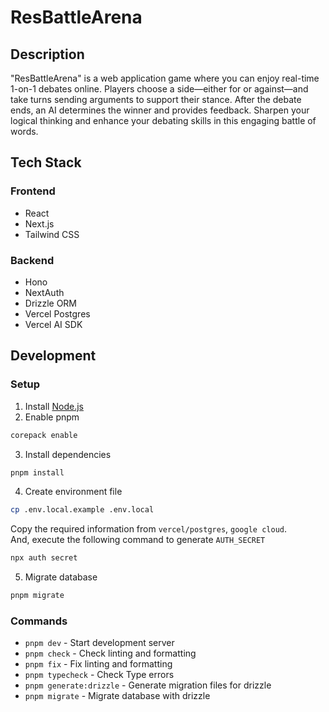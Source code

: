 # ResBattleArena

## Description

"ResBattleArena" is a web application game where you can enjoy real-time 1-on-1 debates online. Players choose a side—either for or against—and take turns sending arguments to support their stance. After the debate ends, an AI determines the winner and provides feedback. Sharpen your logical thinking and enhance your debating skills in this engaging battle of words.

## Tech Stack

### Frontend
- React
- Next.js
- Tailwind CSS

### Backend
- Hono
- NextAuth
- Drizzle ORM
- Vercel Postgres
- Vercel AI SDK


## Development

### Setup

1. Install [Node.js](https://nodejs.org/en/download/)
2. Enable pnpm

```bash
corepack enable
```

3. Install dependencies

```bash
pnpm install
```

4. Create environment file

```bash
cp .env.local.example .env.local
```

Copy the required information from `vercel/postgres`, `google cloud`. \
And, execute the following command to generate `AUTH_SECRET`

```bash
npx auth secret
```

5. Migrate database

```bash
pnpm migrate
```

### Commands

- `pnpm dev` - Start development server
- `pnpm check` - Check linting and formatting
- `pnpm fix` - Fix linting and formatting
- `pnpm typecheck` - Check Type errors
- `pnpm generate:drizzle` - Generate migration files for drizzle
- `pnpm migrate` - Migrate database with drizzle
